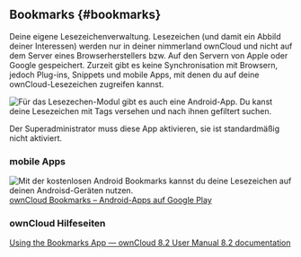 ## Bookmarks {#bookmarks}

Deine eigene Lesezeichenverwaltung. Lesezeichen (und damit ein Abbild deiner Interessen) werden nur in deiner nimmerland ownCloud und nicht auf dem Server eines Browserherstellers bzw. Auf den Servern von Apple oder Google gespeichert. Zurzeit gibt es keine Synchronisation mit Browsern, jedoch Plug-ins, Snippets und mobile Apps, mit denen du auf deine ownCloud-Lesezeichen zugreifen kannst.


![Für das Lesezechen-Modul gibt es auch eine Android-App. Du kanst deine Lesezeichen mit Tags versehen und nach ihnen gefiltert suchen. ](https://lehre.nimmerland.de/index.php/s/BFoi2xXQhVqw0fD/download)


<div class="alert alert-info">
Der Superadministrator muss diese App aktivieren, sie ist standardmäßig nicht aktiviert.
</div>

### mobile Apps
![Mit der kostenlosen Android Bookmarks kannst du deine Lesezeichen auf deinen Androisd-Geräten nutzen.](https://lehre.nimmerland.de/index.php/s/Cj11AMyMeinc8t4/download)
[ownCloud Bookmarks – Android-Apps auf Google Play](https://play.google.com/store/apps/details?id=cz.nethar.owncloudbookmarks)

### ownCloud Hilfeseiten

[Using the Bookmarks App — ownCloud 8.2 User Manual 8.2 documentation](https://doc.owncloud.org/server/8.2/user_manual/bookmarks.html)

